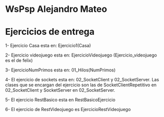 # WsPsp Alejandro Mateo

# Ejercicios de entrega

1- Ejercicio Casa esta en: Ejercicio1(Casa)

2- Ejercicio videojuego esta en: EjercicioVideojuego (Ejercicio_videojuego es el de felix)

3- EjercicioNumPrimos esta en: 01_Hilos(NumPrimos)

4- El ejercicio de sockets esta en: 02_SocketClient y 02_SocketServer. Las clases que se encargan del ejercicio son las de SocketClientRepetitivo en 02_SocketClient y SocketServer en 02_SocketServer.

5- El ejercicio RestBasico esta en RestBasicoEjercicio

6- El ejercicio de RestVideojuego es EjercicioRestVideojuego

